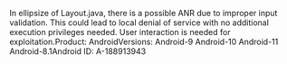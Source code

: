 In ellipsize of Layout.java, there is a possible ANR due to improper input validation. This could lead to local denial of service with no additional execution privileges needed. User interaction is needed for exploitation.Product: AndroidVersions: Android-9 Android-10 Android-11 Android-8.1Android ID: A-188913943